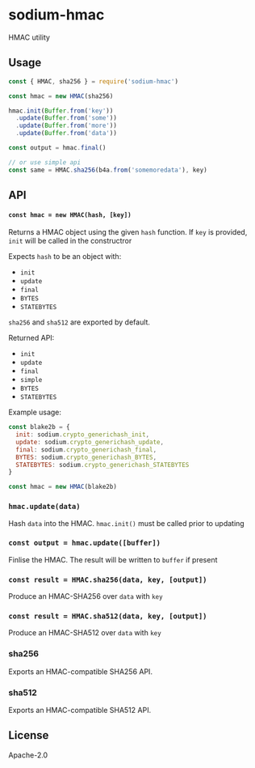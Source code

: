 # sodium-hmac

HMAC utility

## Usage

```js
const { HMAC, sha256 } = require('sodium-hmac')

const hmac = new HMAC(sha256)

hmac.init(Buffer.from('key'))
  .update(Buffer.from('some'))
  .update(Buffer.from('more'))
  .update(Buffer.from('data'))

const output = hmac.final()

// or use simple api
const same = HMAC.sha256(b4a.from('somemoredata'), key)
```

## API

#### `const hmac = new HMAC(hash, [key])`

Returns a HMAC object using the given `hash` function. If `key` is provided, `init` will be called in the constructror

Expects `hash` to be an object with:
- `init`
- `update`
- `final`
- `BYTES`
- `STATEBYTES`

`sha256` and `sha512` are exported by default.

Returned API:
- `init`
- `update`
- `final`
- `simple`
- `BYTES`
- `STATEBYTES`

Example usage:
```js
const blake2b = {
  init: sodium.crypto_generichash_init,
  update: sodium.crypto_generichash_update,
  final: sodium.crypto_generichash_final,
  BYTES: sodium.crypto_generichash_BYTES,
  STATEBYTES: sodium.crypto_generichash_STATEBYTES
}

const hmac = new HMAC(blake2b)
```

### `hmac.update(data)`

Hash `data` into the HMAC. `hmac.init()` must be called prior to updating

### `const output = hmac.update([buffer])`

Finlise the HMAC. The result will be written to `buffer` if present

### `const result = HMAC.sha256(data, key, [output])`

Produce an HMAC-SHA256 over `data` with `key`

### `const result = HMAC.sha512(data, key, [output])`

Produce an HMAC-SHA512 over `data` with `key`

### sha256

Exports an HMAC-compatible SHA256 API.

### sha512

Exports an HMAC-compatible SHA512 API.

## License

Apache-2.0
